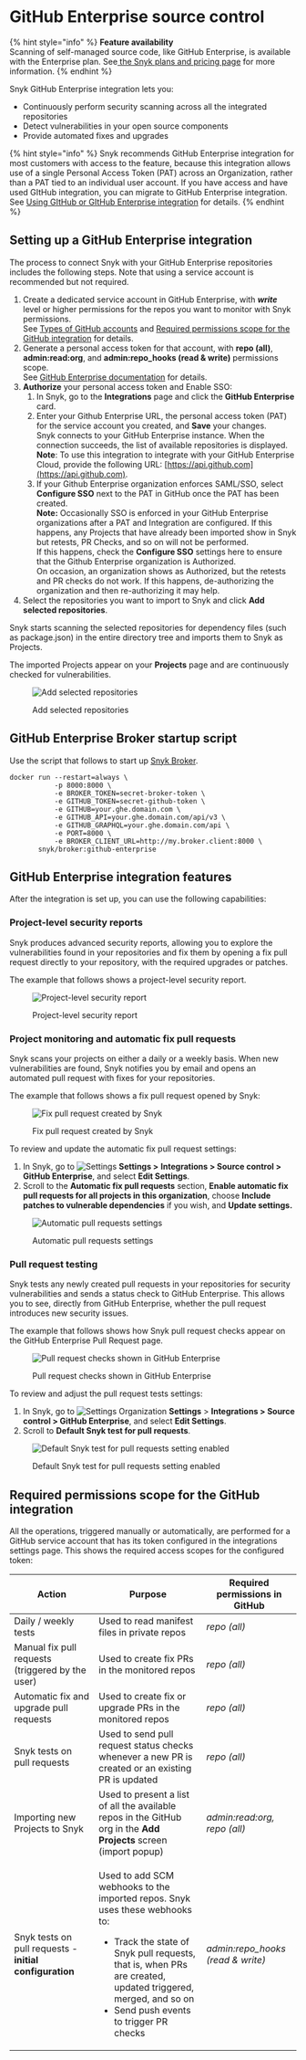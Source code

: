 # GitHub Enterprise source control

{% hint style="info" %}
**Feature availability**\
Scanning of self-managed source code, like GitHub Enterprise, is available with the Enterprise plan. See[ the Snyk plans and pricing page](https://snyk.io/plans) for more information.
{% endhint %}

Snyk GitHub Enterprise integration lets you:

* Continuously perform security scanning across all the integrated repositories
* Detect vulnerabilities in your open source components
* Provide automated fixes and upgrades

{% hint style="info" %}
Snyk recommends GitHub Enterprise integration for most customers with access to the feature, because this integration allows use of a single Personal Access Token (PAT) across an Organization, rather than a PAT tied to an individual user account. If you have access and have used GItHub integration, you can migrate to GitHub Enterprise integration. See  [Using GItHub or GItHub Enterprise integration](using-github-or-github-enterprise-integration.md) for details.
{% endhint %}

## Setting up a GitHub Enterprise integration

The process to connect Snyk with your GitHub Enterprise repositories includes the following steps. Note that using a service account is recommended but not required.

1. Create a dedicated service account in GitHub Enterprise, with _**write**_ level or higher permissions for the repos you want to monitor with Snyk permissions.\
   See [Types of GitHub accounts](https://docs.github.com/en/get-started/learning-about-github/types-of-github-accounts) and [Required permissions scope for the GitHub integration](github-enterprise-integration.md#required-permissions-scope-for-the-github-integration) for details.
2. Generate a personal access token for that account, with **repo (all)**, **admin:read:org**, and **admin:repo\_hooks (read & write)** permissions scope.\
   See [GitHub Enterprise documentation](https://docs.github.com/en/enterprise-server@2.22/github/authenticating-to-github/creating-a-personal-access-token) for details.
3. **Authorize** your personal access token and Enable SSO:
   1. In Snyk, go to the **Integrations** page and click the **GitHub Enterprise** card.
   2. Enter your Github Enterprise URL, the personal access token (PAT) for the service account you created, and **Save** your changes.\
      Snyk connects to your GitHub Enterprise instance. When the connection succeeds, the list of available repositories is displayed.\
      **Note**: To use this integration to integrate with your GitHub Enterprise Cloud, provide the following URL: [https://api.github.com](https://api.github.com).
   3. If your Github Enterprise organization enforces SAML/SSO, select **Configure SSO** next to the PAT in GitHub once the PAT has been created.\
      **Note:** Occasionally SSO is enforced in your GitHub Enterprise organizations after a PAT and Integration are configured. If this happens, any Projects that have already been imported show in Snyk but retests, PR Checks, and so on will not be performed.\
      If this happens, check the **Configure SSO** settings here to ensure that the Github Enterprise organization is Authorized.\
      On occasion, an organization shows as Authorized, but the retests and PR checks do not work. If this happens, de-authorizing the organization and then re-authorizing it may help.
4. Select the repositories you want to import to Snyk and click **Add selected repositories**.

Snyk starts scanning the selected repositories for dependency files (such as package.json) in the entire directory tree and imports them to Snyk as Projects.

The imported Projects appear on your **Projects** page and are continuously checked for vulnerabilities.

<figure><img src="../../.gitbook/assets/github_integration-fix_15dec2022 (1) (1) (1) (1) (1) (1) (1) (1) (1) (1) (1) (1) (1) (1) (1) (36).jpeg" alt="Add selected repositories"><figcaption><p>Add selected repositories</p></figcaption></figure>

## GitHub Enterprise Broker startup script

Use the script that follows to start up [Snyk Broker](../../snyk-admin/snyk-broker/).

```
docker run --restart=always \
           -p 8000:8000 \
           -e BROKER_TOKEN=secret-broker-token \
           -e GITHUB_TOKEN=secret-github-token \
           -e GITHUB=your.ghe.domain.com \
           -e GITHUB_API=your.ghe.domain.com/api/v3 \
           -e GITHUB_GRAPHQL=your.ghe.domain.com/api \
           -e PORT=8000 \
           -e BROKER_CLIENT_URL=http://my.broker.client:8000 \
       snyk/broker:github-enterprise
```

## GitHub Enterprise integration features

After the integration is set up, you can use the following capabilities:

### **Project-level security reports**

Snyk produces advanced security reports, allowing you to explore the vulnerabilities found in your repositories and fix them by opening a fix pull request directly to your repository, with the required upgrades or patches.

The example that follows shows a project-level security report.

<figure><img src="../../.gitbook/assets/project_lvl_security_rpt-18july2022.png" alt="Project-level security report"><figcaption><p>Project-level security report</p></figcaption></figure>

### **Project monitoring and automatic fix pull requests**

Snyk scans your projects on either a daily or a weekly basis. When new vulnerabilities are found, Snyk notifies you by email and opens an automated pull request with fixes for your repositories.

The example that follows shows a fix pull request opened by Snyk:

<figure><img src="../../.gitbook/assets/github_fix_pr_cropped-14july2022.png" alt="Fix pull request created by Snyk"><figcaption><p>Fix pull request created by Snyk</p></figcaption></figure>

To review and update the automatic fix pull request settings:

1. In Snyk, go to <img src="../../.gitbook/assets/cog_icon.png" alt="Settings" data-size="line"> **Settings >** **Integrations > Source control > GitHub Enterprise**, and select **Edit Settings**.
2. Scroll to the **Automatic fix pull requests** section, **Enable automatic fix pull requests for all projects in this organization**, choose **Include patches to vulnerable dependencies** if you wish, and **Update settings.**

<figure><img src="../../.gitbook/assets/mceclip4 (1) (1) (1) (1) (1) (1) (1) (1) (1) (1) (1) (1) (1) (1) (1) (1) (1) (17).png" alt="Automatic pull requests settings"><figcaption><p>Automatic pull requests settings</p></figcaption></figure>

### **Pull request testing**

Snyk tests any newly created pull requests in your repositories for security vulnerabilities and sends a status check to GitHub Enterprise. This allows you to see, directly from GitHub Enterprise, whether the pull request introduces new security issues.

The example that follows shows how Snyk pull request checks appear on the GitHub Enterprise Pull Request page.

<figure><img src="../../.gitbook/assets/pr_testing-14july2022.png" alt="Pull request checks shown in GitHub Enterprise"><figcaption><p>Pull request checks shown in GitHub Enterprise</p></figcaption></figure>

To review and adjust the pull request tests settings:

1. In Snyk, go to <img src="../../.gitbook/assets/cog_icon.png" alt="Settings" data-size="line"> Organization **Settings** > **Integrations > Source control > GitHub Enterprise**, and select **Edit Settings**.
2. Scroll to **Default Snyk test for pull requests**.

<figure><img src="../../.gitbook/assets/image (130).png" alt="Default Snyk test for pull requests setting enabled"><figcaption><p>Default Snyk test for pull requests setting enabled</p></figcaption></figure>

## Required permissions scope for the GitHub integration

All the operations, triggered manually or automatically, are performed for a GitHub service account that has its token configured in the integrations settings page. This shows the required access scopes for the configured token:

| **Action**                                              | **Purpose**                                                                                                                                                                                                                                                   | **Required permissions in GitHub** |
| ------------------------------------------------------- | ------------------------------------------------------------------------------------------------------------------------------------------------------------------------------------------------------------------------------------------------------------- | ---------------------------------- |
| Daily / weekly tests                                    | Used to read manifest files in private repos                                                                                                                                                                                                                  | _repo (all)_                       |
| Manual fix pull requests (triggered by the user)        | Used to create fix PRs in the monitored repos                                                                                                                                                                                                                 | _repo (all)_                       |
| Automatic fix and upgrade pull requests                 | Used to create fix or upgrade PRs in the monitored repos                                                                                                                                                                                                      | _repo (all)_                       |
| Snyk tests on pull requests                             | Used to send pull request status checks whenever a new PR is created or an existing PR is updated                                                                                                                                                             | _repo (all)_                       |
| Importing new Projects to Snyk                          | Used to present a list of all the available repos in the GitHub org in the **Add Projects** screen (import popup)                                                                                                                                             | _admin:read:org, repo (all)_       |
| Snyk tests on pull requests - **initial configuration** | <p>Used to add SCM webhooks to the imported repos. Snyk uses these webhooks to:</p><ul><li>Track the state of Snyk pull requests, that is, when PRs are created, updated triggered, merged, and so on</li><li>Send push events to trigger PR checks</li></ul> | _admin:repo\_hooks (read & write)_ |

